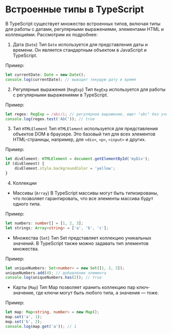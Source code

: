 # Встроенные типы в TypeScript
В TypeScript существует множество встроенных типов, включая типы для работы с датами, регулярными выражениями, элементами HTML и коллекциями. Рассмотрим их подробнее:

1. Дата (`Date`)
Тип `Date` используется для представления даты и времени. Он является стандартным объектом в JavaScript и TypeScript.

Пример:
```typescript
let currentDate: Date = new Date();
console.log(currentDate); // выводит текущую дату и время
```

2. Регулярные выражения (`RegExp`)
Тип `RegExp` используется для работы с регулярными выражениями в TypeScript.

Пример:
```typescript
let regex: RegExp = /abc/i; // регулярное выражение, ищет "abc" без учета регистра
console.log(regex.test('AbC')); // true
```

3. Тип `HTMLElement`
Тип `HTMLElement` используется для представления объектов DOM в браузере. Это базовый тип для всех элементов HTML-страницы, например, для `<div>`, `<p>`, `<input>` и других.

Пример:
```typescript
let divElement: HTMLElement = document.getElementById('myDiv');
if (divElement) {
    divElement.style.backgroundColor = 'yellow';
}
```

4. Коллекции
- Массивы (`Array`) В TypeScript массивы могут быть типизированы, что позволяет гарантировать, что все элементы массива будут одного типа.

Пример:
```typescript
let numbers: number[] = [1, 2, 3];
let strings: Array<string> = ['a', 'b', 'c'];
```

- Множества (`Set`) Тип Set представляет коллекцию уникальных значений. В TypeScript также можно задавать тип элементов множества.

Пример:
```typescript
let uniqueNumbers: Set<number> = new Set([1, 2, 3]);
uniqueNumbers.add(4); // добавление элемента
console.log(uniqueNumbers.has(2)); // true
```

- Карты (`Map`) Тип Map позволяет хранить коллекцию пар ключ-значение, где ключи могут быть любого типа, а значения — тоже.

Пример:
```typescript
let map: Map<string, number> = new Map();
map.set('a', 1);
map.set('b', 2);
console.log(map.get('a')); // 1
```
